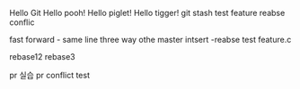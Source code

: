Hello Git
Hello pooh!
Hello piglet!
Hello tigger!
git stash test
feature reabse conflic

fast forward - same line
three way othe
master intsert
-reabse test
feature.c

rebase12
rebase3

pr 실습
pr conflict test
